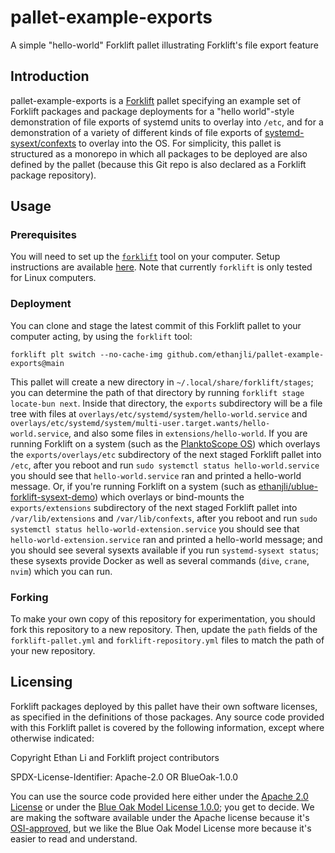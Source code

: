 # pallet-example-exports
A simple "hello-world" Forklift pallet illustrating Forklift's file export feature

## Introduction

pallet-example-exports is a [Forklift](https://github.com/PlanktoScope/forklift) pallet
specifying an example set of Forklift packages and package deployments for a "hello world"-style
demonstration of file exports of systemd units to overlay into `/etc`, and for a demonstration of
a variety of different kinds of file exports of
[systemd-sysext/confexts](https://www.freedesktop.org/software/systemd/man/latest/systemd-sysext.html)
to overlay into the OS. For simplicity, this pallet is structured as a monorepo in which all
packages to be deployed are also defined by the pallet (because this Git repo is also declared as a
Forklift package repository).

## Usage

### Prerequisites

You will need to set up the [`forklift`](https://github.com/PlanktoScope/forklift) tool on
your computer. Setup instructions are available
[here](https://github.com/PlanktoScope/forklift?tab=readme-ov-file#downloadinstall-forklift). Note
that currently `forklift` is only tested for Linux computers.

### Deployment

You can clone and stage the latest commit of this Forklift pallet to your computer acting, by
using the `forklift` tool:
```
forklift plt switch --no-cache-img github.com/ethanjli/pallet-example-exports@main
```

This pallet will create a new directory in `~/.local/share/forklift/stages`; you can determine the
path of that directory by running `forklift stage locate-bun next`. Inside that directory, the
`exports` subdirectory will be a file tree with files at
`overlays/etc/systemd/system/hello-world.service` and
`overlays/etc/systemd/system/multi-user.target.wants/hello-world.service`, and also some files in
`extensions/hello-world`.
If you are running Forklift on a system (such as the
[PlanktoScope OS](https://docs-edge.planktoscope.community/reference/software/architecture/os/))
which overlays the `exports/overlays/etc` subdirectory of the next staged Forklift pallet into
`/etc`, after you reboot and run `sudo systemctl status hello-world.service` you should see that
`hello-world.service` ran and printed a hello-world message. Or, if you're running Forklift on a
system (such as
[ethanjli/ublue-forklift-sysext-demo](https://github.com/ethanjli/ublue-forklift-sysext-demo))
which overlays or bind-mounts the `exports/extensions` subdirectory of the next staged Forklift
pallet into `/var/lib/extensions` and `/var/lib/confexts`, after you reboot and run
`sudo systemctl status hello-world-extension.service` you should see that
`hello-world-extension.service` ran and printed a hello-world message; and you should see several
sysexts available if you run `systemd-sysext status`; these sysexts provide Docker as well as
several commands (`dive`, `crane`, `nvim`) which you can run.

### Forking

To make your own copy of this repository for experimentation, you should fork this repository to a
new repository. Then, update the `path` fields of the `forklift-pallet.yml` and
`forklift-repository.yml` files to match the path of your new repository.

## Licensing

Forklift packages deployed by this pallet have their own software licenses, as specified in the
definitions of those packages. Any source code provided with this Forklift pallet is covered by the
following information, except where otherwise indicated:

Copyright Ethan Li and Forklift project contributors

SPDX-License-Identifier: Apache-2.0 OR BlueOak-1.0.0

You can use the source code provided here either under the
[Apache 2.0 License](https://www.apache.org/licenses/LICENSE-2.0)
or under the [Blue Oak Model License 1.0.0](https://blueoakcouncil.org/license/1.0.0);
you get to decide. We are making the software available under the Apache license because it's
[OSI-approved](https://writing.kemitchell.com/2019/05/05/Rely-on-OSI.html),
but we like the Blue Oak Model License more because it's easier to read and understand.
